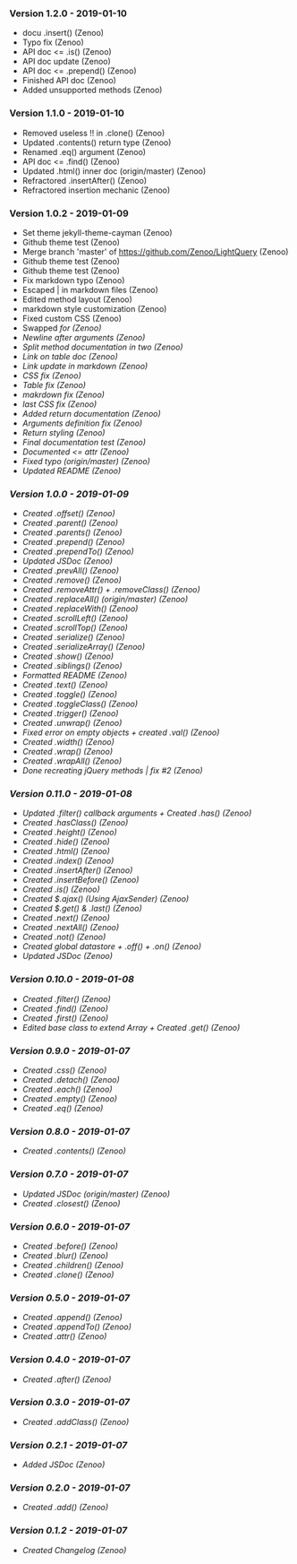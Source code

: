 ### Version 1.2.0 - 2019-01-10
- docu .insert() (Zenoo)
- Typo fix (Zenoo)
- API doc <= .is() (Zenoo)
- API doc update (Zenoo)
- API doc <= .prepend() (Zenoo)
- Finished API doc (Zenoo)
- Added unsupported methods (Zenoo)

### Version 1.1.0 - 2019-01-10
- Removed useless !! in .clone() (Zenoo)
- Updated .contents() return type (Zenoo)
- Renamed .eq() argument (Zenoo)
- API doc <= .find() (Zenoo)
- Updated .html() inner doc (origin/master) (Zenoo)
- Refractored .insertAfter() (Zenoo)
- Refractored insertion mechanic (Zenoo)

### Version 1.0.2 - 2019-01-09
- Set theme jekyll-theme-cayman (Zenoo)
- Github theme test (Zenoo)
- Merge branch 'master' of https://github.com/Zenoo/LightQuery (Zenoo)
- Github theme test (Zenoo)
- Github theme test (Zenoo)
- Fix markdown typo (Zenoo)
- Escaped | in markdown files (Zenoo)
- Edited method layout (Zenoo)
- markdown style customization (Zenoo)
- Fixed custom CSS (Zenoo)
- Swapped <i> for <em> (Zenoo)
- Newline after arguments (Zenoo)
- Split method documentation in two (Zenoo)
- Link on table doc (Zenoo)
- Link update in markdown (Zenoo)
- CSS fix (Zenoo)
- Table fix (Zenoo)
- makrdown fix (Zenoo)
- last CSS fix (Zenoo)
- Added return documentation (Zenoo)
- Arguments definition fix (Zenoo)
- Return styling (Zenoo)
- Final documentation test (Zenoo)
- Documented <= attr (Zenoo)
- Fixed typo (origin/master) (Zenoo)
- Updated README (Zenoo)

### Version 1.0.0 - 2019-01-09
- Created .offset() (Zenoo)
- Created .parent() (Zenoo)
- Created .parents() (Zenoo)
- Created .prepend() (Zenoo)
- Created .prependTo() (Zenoo)
- Updated JSDoc (Zenoo)
- Created .prevAll() (Zenoo)
- Created .remove() (Zenoo)
- Created .removeAttr() + .removeClass() (Zenoo)
- Created .replaceAll() (origin/master) (Zenoo)
- Created .replaceWith() (Zenoo)
- Created .scrollLeft() (Zenoo)
- Created .scrollTop() (Zenoo)
- Created .serialize() (Zenoo)
- Created .serializeArray() (Zenoo)
- Created .show() (Zenoo)
- Created .siblings() (Zenoo)
- Formatted README (Zenoo)
- Created .text() (Zenoo)
- Created .toggle() (Zenoo)
- Created .toggleClass() (Zenoo)
- Created .trigger() (Zenoo)
- Created .unwrap() (Zenoo)
- Fixed error on empty objects + created .val() (Zenoo)
- Created .width() (Zenoo)
- Created .wrap() (Zenoo)
- Created .wrapAll() (Zenoo)
- Done recreating jQuery methods | fix #2 (Zenoo)

### Version 0.11.0 - 2019-01-08
- Updated .filter() callback arguments + Created .has() (Zenoo)
- Created .hasClass() (Zenoo)
- Created .height() (Zenoo)
- Created .hide() (Zenoo)
- Created .html() (Zenoo)
- Created .index() (Zenoo)
- Created .insertAfter() (Zenoo)
- Created .insertBefore() (Zenoo)
- Created .is() (Zenoo)
- Created $.ajax() (Using AjaxSender) (Zenoo)
- Created $.get() & .last() (Zenoo)
- Created .next() (Zenoo)
- Created .nextAll() (Zenoo)
- Created .not() (Zenoo)
- Created global datastore + .off() + .on() (Zenoo)
- Updated JSDoc (Zenoo)

### Version 0.10.0 - 2019-01-08
- Created .filter() (Zenoo)
- Created .find() (Zenoo)
- Created .first() (Zenoo)
- Edited base class to extend Array + Created .get() (Zenoo)

### Version 0.9.0 - 2019-01-07
- Created .css() (Zenoo)
- Created .detach() (Zenoo)
- Created .each() (Zenoo)
- Created .empty() (Zenoo)
- Created .eq() (Zenoo)

### Version 0.8.0 - 2019-01-07
- Created .contents() (Zenoo)

### Version 0.7.0 - 2019-01-07
- Updated JSDoc (origin/master) (Zenoo)
- Created .closest() (Zenoo)

### Version 0.6.0 - 2019-01-07
- Created .before() (Zenoo)
- Created .blur() (Zenoo)
- Created .children() (Zenoo)
- Created .clone() (Zenoo)

### Version 0.5.0 - 2019-01-07
- Created .append() (Zenoo)
- Created .appendTo() (Zenoo)
- Created .attr() (Zenoo)

### Version 0.4.0 - 2019-01-07
- Created .after() (Zenoo)

### Version 0.3.0 - 2019-01-07
- Created .addClass() (Zenoo)

### Version 0.2.1 - 2019-01-07
- Added JSDoc (Zenoo)

### Version 0.2.0 - 2019-01-07
- Created .add() (Zenoo)

### Version 0.1.2 - 2019-01-07
- Created Changelog (Zenoo)

